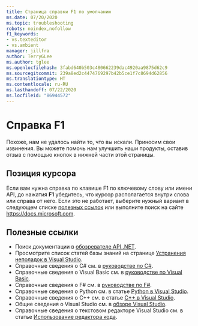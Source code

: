 ```yaml
---
title: Страница справки F1 по умолчанию
ms.date: 07/20/2020
ms.topic: troubleshooting
robots: noindex,nofollow
f1_keywords:
- vs.texteditor
- vs.ambient
manager: jillfra
author: TerryGLee
ms.author: tglee
ms.openlocfilehash: 3fabd640b503c480662239dac4920aa9875d62c9
ms.sourcegitcommit: 239a8ed2c4474769297b42b5ce1f7c8694d62856
ms.translationtype: HT
ms.contentlocale: ru-RU
ms.lasthandoff: 07/22/2020
ms.locfileid: "86944572"
---
```

# <a name="f1-help"></a>Справка F1

Похоже, нам не удалось найти то, что вы искали. Приносим свои извинения. Вы можете помочь нам улучшить наши продукты, оставив отзыв с помощью кнопок в нижней части этой страницы.

## <a name="cursor-position"></a>Позиция курсора

Если вам нужна справка по клавише F1 по ключевому слову или имени API, до нажатия **F1** убедитесь, что курсор располагается внутри слова или справа от него. Если это не работает, выберите нужный вариант в следующем списке [полезных ссылок](#useful-links) или выполните поиск на сайте https://docs.microsoft.com.

## <a name="useful-links"></a>Полезные ссылки

- Поиск документации в [обозревателе API .NET](/dotnet/api/).
- Просмотрите список статей базы знаний на странице [Устранения неполадок в Visual Studio](/troubleshoot/visualstudio/welcome-visual-studio/).
- Справочные сведения о C# см. в [руководстве по C#](/dotnet/csharp/index).
- Справочные сведения о Visual Basic см. в [руководстве по Visual Basic](/dotnet/visual-basic/).
- Справочные сведения о F# см. в [руководстве по F#](/dotnet/fsharp/).
- Справочные сведения о Python см. в статье [Python в Visual Studio](../../python/overview-of-python-tools-for-visual-studio.md).
- Справочные сведения о C++ см. в статье [C++ в Visual Studio](/cpp/visual-cpp-in-visual-studio).
- Общие сведения о Visual Studio см. в [обзоре Visual Studio](../../get-started/visual-studio-ide.md).
- Справочные сведения о текстовом редакторе Visual Studio см. в статье [Использование редактора кода](../../ide/writing-code-in-the-code-and-text-editor.md).
